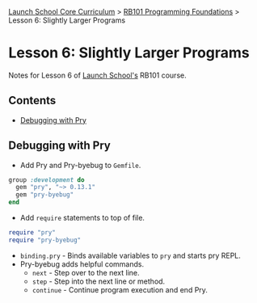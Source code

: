 [Launch School Core Curriculum][readme] >
[RB101 Programming Foundations][rb101-notes] >
Lesson 6: Slightly Larger Programs

# Lesson 6: Slightly Larger Programs

Notes for Lesson 6 of [Launch School's][launch-school] RB101 course.

## Contents

- [Debugging with Pry](#debugging-with-pry)

## Debugging with Pry

- Add Pry and Pry-byebug to `Gemfile`.

```ruby
group :development do
  gem "pry", "~> 0.13.1"
  gem "pry-byebug"
end
```

- Add `require` statements to top of file.

```ruby
require "pry"
require "pry-byebug"
```

- `binding.pry` - Binds available variables to `pry` and starts pry REPL.
- Pry-byebug adds helpful commands.
  - `next` - Step over to the next line.
  - `step` - Step into the next line or method.
  - `continue` - Continue program execution and end Pry.

[rb101-notes]: /rb101/rb101-notes.md
[readme]: /README.md
[launch-school]: https://launchschool.com
